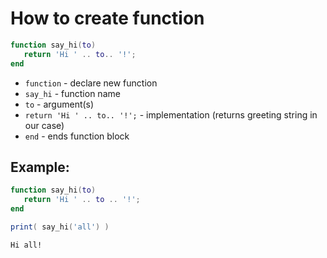 # How to create function

```lua
function say_hi(to)
   return 'Hi ' .. to.. '!';
end
```

- `function` - declare new function
- `say_hi` - function name
- `to` - argument(s)
- `return 'Hi ' .. to.. '!';` - implementation (returns greeting string in our case)
- `end` - ends function block

## Example: 
```lua
function say_hi(to)
   return 'Hi ' .. to .. '!';
end

print( say_hi('all') )
```
```
Hi all!

```

